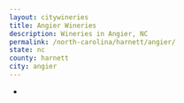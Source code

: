 ```yaml
---
layout: citywineries
title: Angier Wineries
description: Wineries in Angier, NC
permalink: /north-carolina/harnett/angier/
state: nc
county: harnett
city: angier
---
```

-
